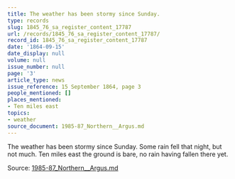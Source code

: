 ```yaml
---
title: The weather has been stormy since Sunday.
type: records
slug: 1845_76_sa_register_content_17787
url: /records/1845_76_sa_register_content_17787/
record_id: 1845_76_sa_register_content_17787
date: '1864-09-15'
date_display: null
volume: null
issue_number: null
page: '3'
article_type: news
issue_reference: 15 September 1864, page 3
people_mentioned: []
places_mentioned:
- Ten miles east
topics:
- weather
source_document: 1985-87_Northern__Argus.md
---
```


The weather has been stormy since Sunday.  Some rain fell that night, but not much.  Ten miles east the ground is bare, no rain having fallen there yet.

Source: [1985-87_Northern__Argus.md](/downloads/markdown/1985-87_Northern__Argus.md)
